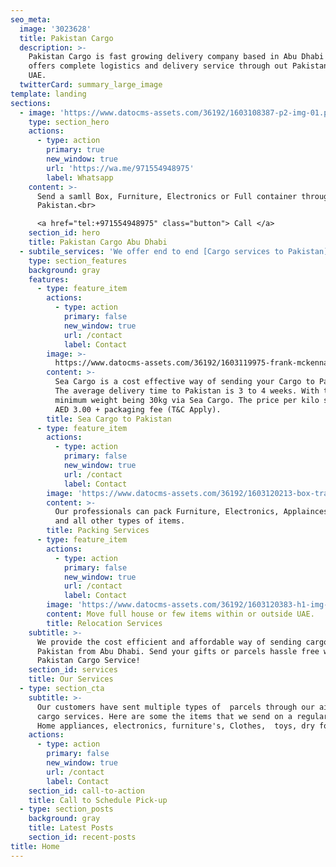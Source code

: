```yaml
---
seo_meta:
  image: '3023628'
  title: Pakistan Cargo
  description: >-
    Pakistan Cargo is fast growing delivery company based in Abu Dhabi which
    offers complete logistics and delivery service through out Pakistan from
    UAE.
  twitterCard: summary_large_image
template: landing
sections:
  - image: 'https://www.datocms-assets.com/36192/1603108387-p2-img-01.png'
    type: section_hero
    actions:
      - type: action
        primary: true
        new_window: true
        url: 'https://wa.me/971554948975'
        label: Whatsapp
    content: >-
      Send a samll Box, Furniture, Electronics or Full container throughout
      Pakistan.<br>

      <a href="tel:+971554948975" class="button"> Call </a>
    section_id: hero
    title: Pakistan Cargo Abu Dhabi
  - subtile_services: 'We offer end to end [Cargo services to Pakistan](/services)'
    type: section_features
    background: gray
    features:
      - type: feature_item
        actions:
          - type: action
            primary: false
            new_window: true
            url: /contact
            label: Contact
        image: >-
          https://www.datocms-assets.com/36192/1603119975-frank-mckenna-tjxsninzgq-unsplash.jpg
        content: >-
          Sea Cargo is a cost effective way of sending your Cargo to Pakistan.
          The average delivery time to Pakistan is 3 to 4 weeks. With the
          minimum weight being 30kg via Sea Cargo. The price per kilo starts at
          AED 3.00 + packaging fee (T&C Apply).
        title: Sea Cargo to Pakistan
      - type: feature_item
        actions:
          - type: action
            primary: false
            new_window: true
            url: /contact
            label: Contact
        image: 'https://www.datocms-assets.com/36192/1603120213-box-transparent.png'
        content: >-
          Our professionals can pack Furniture, Electronics, Applainces, Boxes
          and all other types of items.
        title: Packing Services
      - type: feature_item
        actions:
          - type: action
            primary: false
            new_window: true
            url: /contact
            label: Contact
        image: 'https://www.datocms-assets.com/36192/1603120383-h1-img-02.png'
        content: Move full house or few items within or outside UAE.
        title: Relocation Services
    subtitle: >-
      We provide the cost efficient and affordable way of sending cargo to
      Pakistan from Abu Dhabi. Send your gifts or parcels hassle free with our
      Pakistan Cargo Service!
    section_id: services
    title: Our Services
  - type: section_cta
    subtitle: >-
      Our customers have sent multiple types of  parcels through our air and sea
      cargo services. Here are some the items that we send on a regular basis:
      Home appliances, electronics, furniture's, Clothes,  toys, dry food etc!
    actions:
      - type: action
        primary: false
        new_window: true
        url: /contact
        label: Contact
    section_id: call-to-action
    title: Call to Schedule Pick-up
  - type: section_posts
    background: gray
    title: Latest Posts
    section_id: recent-posts
title: Home
---
```

